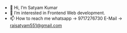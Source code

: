 - 👋 Hi, I’m Satyam Kumar
- 👀 I’m interested in Frontend Web development.
- 📫 How to reach me whatsapp -> 9717276730 E-Mail -> raisatyam551@gmail.com

<!---
thedefaulter/thedefaulter is a ✨ special ✨ repository because its `README.md` (this file) appears on your GitHub profile.
You can click the Preview link to take a look at your changes.
--->
